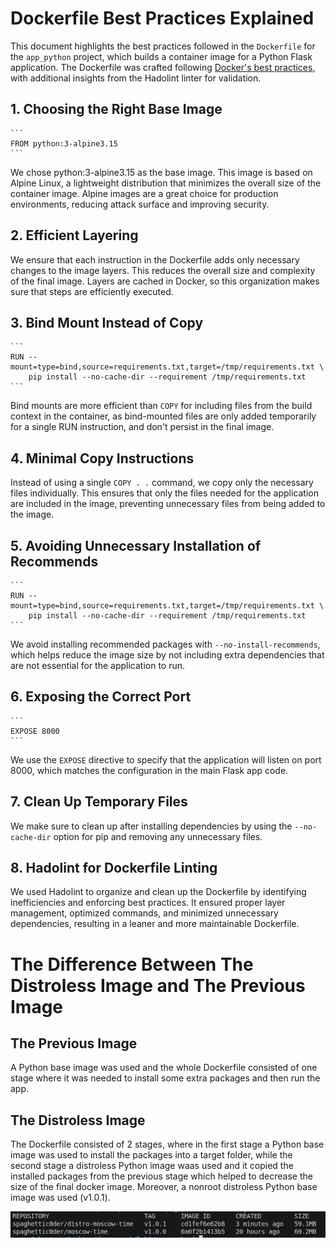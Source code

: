 # Dockerfile Best Practices Explained

This document highlights the best practices followed in the `Dockerfile` for the `app_python` project, which builds a container image for a Python Flask application. The Dockerfile was crafted following [Docker's best practices](https://docs.docker.com/build/building/best-practices/), with additional insights from the Hadolint linter for validation.

## 1. Choosing the Right Base Image
    ```
    FROM python:3-alpine3.15
    ```
We chose python:3-alpine3.15 as the base image. This image is based on Alpine Linux, a lightweight distribution that minimizes the overall size of the container image. Alpine images are a great choice for production environments, reducing attack surface and improving security.

## 2. Efficient Layering
We ensure that each instruction in the Dockerfile adds only necessary changes to the image layers. This reduces the overall size and complexity of the final image. Layers are cached in Docker, so this organization makes sure that steps are efficiently executed.

## 3. Bind Mount Instead of Copy
    ```
    RUN --mount=type=bind,source=requirements.txt,target=/tmp/requirements.txt \
        pip install --no-cache-dir --requirement /tmp/requirements.txt
    ```
Bind mounts are more efficient than ```COPY``` for including files from the build context in the container, as bind-mounted files are only added temporarily for a single RUN instruction, and don't persist in the final image.

## 4. Minimal Copy Instructions
Instead of using a single ```COPY . .``` command, we copy only the necessary files individually. This ensures that only the files needed for the application are included in the image, preventing unnecessary files from being added to the image.

## 5. Avoiding Unnecessary Installation of Recommends
    ```
    RUN --mount=type=bind,source=requirements.txt,target=/tmp/requirements.txt \
        pip install --no-cache-dir --requirement /tmp/requirements.txt
    ```
We avoid installing recommended packages with ```--no-install-recommends```, which helps reduce the image size by not including extra dependencies that are not essential for the application to run.

## 6. Exposing the Correct Port
    ```
    EXPOSE 8000
    ```
We use the ```EXPOSE``` directive to specify that the application will listen on port 8000, which matches the configuration in the main Flask app code. 

## 7. Clean Up Temporary Files
We make sure to clean up after installing dependencies by using the ```--no-cache-dir``` option for pip and removing any unnecessary files.

## 8. Hadolint for Dockerfile Linting

We used Hadolint to organize and clean up the Dockerfile by identifying inefficiencies and enforcing best practices. It ensured proper layer management, optimized commands, and minimized unnecessary dependencies, resulting in a leaner and more maintainable Dockerfile.

# The Difference Between The Distroless Image and The Previous Image

## The Previous Image
A Python base image was used and the whole Dockerfile consisted of one stage where it was needed to install some extra packages and then run the app.

## The Distroless Image
The Dockerfile consisted of 2 stages, where in the first stage a Python base image was used to install the packages into a target folder, while the second stage a distroless Python image waas used and it copied the installed packages from the previous stage which helped to decrease the size of the final docker image. Moreover, a nonroot distroless Python base image was used (v1.0.1).

![Distroless image -> 59MB - Previous image -> 69 MB](assets/comparison.jpg)
